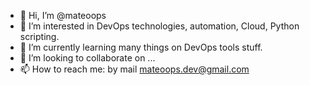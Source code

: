 - 👋 Hi, I’m @mateoops
- 👀 I’m interested in DevOps technologies, automation, Cloud, Python scripting.
- 🌱 I’m currently learning many things on DevOps tools stuff.
- 💞️ I’m looking to collaborate on ...
- 📫 How to reach me: by mail mateoops.dev@gmail.com

<!---
mateoops/mateoops is a ✨ special ✨ repository because its `README.md` (this file) appears on your GitHub profile.
You can click the Preview link to take a look at your changes.
--->
